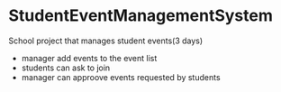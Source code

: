 # StudentEventManagementSystem

School project that manages student events(3 days)
  * manager add events to the event list
  * students can ask to join
  * manager can approove events requested by students
  
